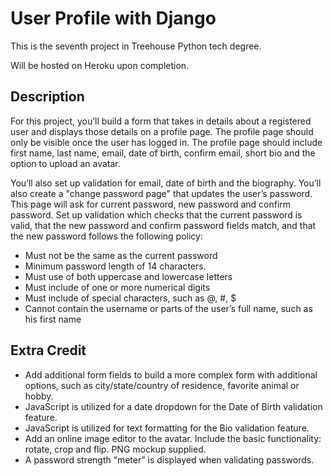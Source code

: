 # User Profile with Django

This is the seventh project in Treehouse Python tech degree.

Will be hosted on Heroku upon completion.

## Description

For this project, you’ll build a form that takes in details about a registered user and displays those details on a 
profile page. The profile page should only be visible once the user has logged in. The profile page should include 
first name, last name, email, date of birth, confirm email, short bio and the option to upload an avatar.

You’ll also set up validation for email, date of birth and the biography. You’ll also create a "change password page" 
that updates the user’s password. This page will ask for current password, new password and confirm password. Set up 
validation which checks that the current password is valid, that the new password and confirm password fields match, 
and that the new password follows the following policy:

- Must not be the same as the current password
- Minimum password length of 14 characters.
- Must use of both uppercase and lowercase letters
- Must include of one or more numerical digits
- Must include of special characters, such as @, #, $
- Cannot contain the username or parts of the user’s full name, such as his first name

## Extra Credit

- Add additional form fields to build a more complex form with additional options,
such as city/state/country of residence, favorite animal or hobby.
- JavaScript is utilized for a date dropdown for the Date of Birth validation feature.
- JavaScript is utilized for text formatting for the Bio validation feature.
- Add an online image editor to the avatar. Include the basic functionality: rotate, crop and flip. PNG mockup supplied.
- A password strength “meter” is displayed when validating passwords.